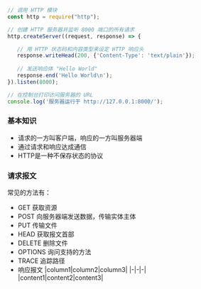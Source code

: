 ```js
// 调用 HTTP 模块
const http = require("http");

// 创建 HTTP 服务器并监听 8000 端口的所有请求
http.createServer((request, response) => {

   // 用 HTTP 状态码和内容类型来设定 HTTP 响应头
   response.writeHead(200, {'Content-Type': 'text/plain'});
   
   // 发送响应体 "Hello World"
   response.end('Hello World\n');
}).listen(8000);

// 在控制台打印访问服务器的 URL
console.log('服务器运行于 http://127.0.0.1:8000/');

```
### 基本知识
- 请求的一方叫客户端，响应的一方叫服务器端
- 通过请求和响应达成通信
- HTTP是一种不保存状态的协议
### 请求报文
常见的方法有：
- GET 获取资源
- POST 向服务器端发送数据，传输实体主体
- PUT 传输文件
- HEAD 获取报文首部
- DELETE 删除文件
- OPTIONS 询问支持的方法
- TRACE 追踪路径
- 响应报文
|column1|column2|column3|
|-|-|-|
|content1|content2|content3|


